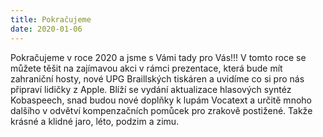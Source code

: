 ```yaml
---
title: Pokračujeme
date: 2020-01-06
---
```

Pokračujeme v roce 2020 a jsme s Vámi tady pro Vás!!!
V tomto roce se můžete těšit na zajímavou akci v rámci prezentace, která bude mít zahraniční hosty, nové UPG Braillských tiskáren a uvidíme co si pro nás připraví lidičky z Apple. Blíží se vydání aktualizace hlasových syntéz Kobaspeech, snad budou nové doplňky k lupám Vocatext a určitě mnoho dalšího v odvětví kompenzačních pomůcek pro zrakově postižené.
Takže krásné a klidné jaro, léto, podzim a zimu.
